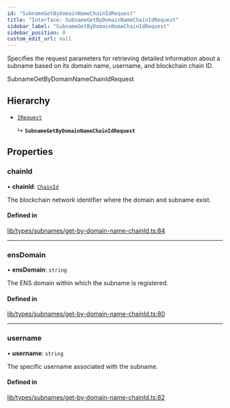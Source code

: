 ```yaml
---
id: "SubnameGetByDomainNameChainIdRequest"
title: "Interface: SubnameGetByDomainNameChainIdRequest"
sidebar_label: "SubnameGetByDomainNameChainIdRequest"
sidebar_position: 0
custom_edit_url: null
---
```


Specifies the request parameters for retrieving detailed information about a subname based on its domain name, username, and blockchain chain ID.

 SubnameGetByDomainNameChainIdRequest

## Hierarchy

- [`IRequest`](IRequest.md)

  ↳ **`SubnameGetByDomainNameChainIdRequest`**

## Properties

### chainId

• **chainId**: [`ChainId`](../modules.md#chainid)

The blockchain network identifier where the domain and subname exist.

#### Defined in

[lib/types/subnames/get-by-domain-name-chainId.ts:84](https://github.com/JustaName-id/JustaName-sdk/blob/610ce53/packages/@justaname.id/sdk/src/lib/types/subnames/get-by-domain-name-chainId.ts#L84)

___

### ensDomain

• **ensDomain**: `string`

The ENS domain within which the subname is registered.

#### Defined in

[lib/types/subnames/get-by-domain-name-chainId.ts:80](https://github.com/JustaName-id/JustaName-sdk/blob/610ce53/packages/@justaname.id/sdk/src/lib/types/subnames/get-by-domain-name-chainId.ts#L80)

___

### username

• **username**: `string`

The specific username associated with the subname.

#### Defined in

[lib/types/subnames/get-by-domain-name-chainId.ts:82](https://github.com/JustaName-id/JustaName-sdk/blob/610ce53/packages/@justaname.id/sdk/src/lib/types/subnames/get-by-domain-name-chainId.ts#L82)
